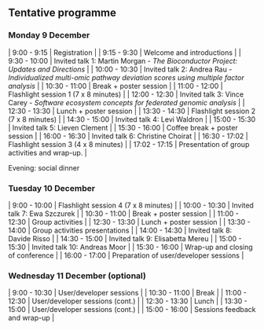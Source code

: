## Tentative programme

### Monday 9 December


| 9:00 - 9:15   | Registration                                                                                                     |
| 9:15 - 9:30   | Welcome and introductions                                                                                        |
| 9:30 - 10:00  | Invited talk 1: Martin Morgan - *The Bioconductor Project: Updates and Directions*                               |
| 10:00 - 10:30 | Invited talk 2: Andrea Rau - *Individualized multi-omic pathway deviation scores using multiple factor analysis* |
| 10:30 - 11:00 | Break + poster session                                                                                           |
| 11:00 - 12:00 | Flashlight session 1 (7 x 8 minutes)                                                                             |
| 12:00 - 12:30 | Invited talk 3: Vince Carey - *Software ecosystem concepts for federated genomic analysis*                       |
| 12:30 - 13:30 | Lunch  + poster session                                                                                          |
| 13:30 - 14:30 | Flashlight session 2 (7 x 8 minutes)                                                                             |
| 14:30 - 15:00 | Invited talk 4: Levi Waldron                                                                                     |
| 15:00 - 15:30 | Invited talk 5: Lieven Clement                                                                                   |
| 15:30 - 16:00 | Coffee break + poster session                                                                                    |
| 16:00 - 16:30 | Invited talk 6: Christine Choirat                                                                                |
| 16:30 - 17:02 | Flashlight session 3 (4 x 8 minutes)                                                                             |
| 17:02 - 17:15 | Presentation of group activities and wrap-up.                                                                    |

Evening: social dinner

### Tuesday 10 December

| 9:00 - 10:00  | Flashlight session 4 (7 x 8 minutes)   |
| 10:00 - 10:30 | Invited talk 7: Ewa Szczurek           |
| 10:30 - 11:00 | Break + poster session                 |
| 11:00 - 12:30 | Group activities                       |
| 12:30 - 13:30 | Lunch + poster session                 |
| 13:30 - 14:00 | Group activities presentations         |
| 14:00 - 14:30 | Invited talk 8: Davide Risso           |
| 14:30 - 15:00 | Invited talk 9: Elisabetta Mereu       |
| 15:00 - 15:30 | Invited talk 10: Andreas Moor          |
| 15:30 - 16:00 | Wrap-up and closing of conference      |
| 16:00 - 17:00 | Preparation of user/developer sessions |

### Wednesday 11 December (optional)

| 9:00 - 10:30  | User/developer sessions         |
| 10:30 - 11:00 | Break                           |
| 11:00 - 12:30 | User/developer sessions (cont.) |
| 12:30 - 13:30 | Lunch                           |
| 13:30 - 15:00 | User/developer sessions (cont.) |
| 15:00 - 16:00 | Sessions feedback and wrap-up   |
